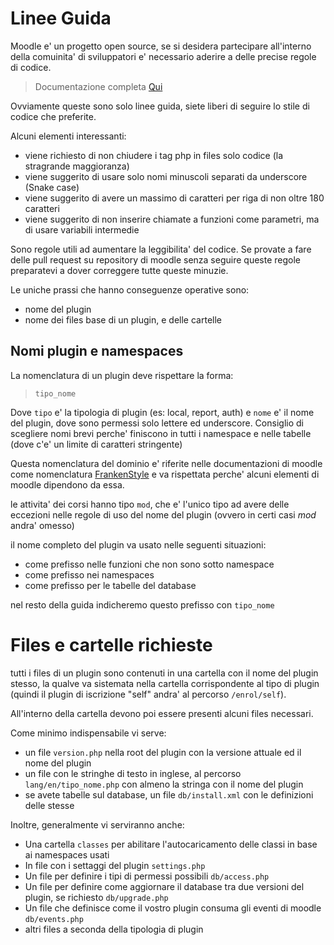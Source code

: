 Linee Guida
===========

Moodle e' un progetto open source, se si desidera partecipare all'interno della comuinita' di sviluppatori e' necessario aderire a delle precise regole di codice.

> Documentazione completa [Qui](https://moodledev.io/general/development/policies/codingstyle)

Ovviamente queste sono solo linee guida, siete liberi di seguire lo stile di codice che preferite.

Alcuni elementi interessanti:

* viene richiesto di non chiudere i tag php in files  solo codice (la stragrande maggioranza)
* viene suggerito di usare solo nomi minuscoli separati da underscore (Snake case)
* viene suggerito di avere un massimo di caratteri per riga di non oltre 180 caratteri
* viene suggerito di non inserire chiamate a funzioni come parametri, ma di usare variabili intermedie 

Sono regole utili ad aumentare la leggibilita' del codice. Se provate a fare delle pull request su repository di moodle senza seguire queste regole preparatevi a dover correggere tutte queste minuzie.

Le uniche prassi che hanno conseguenze operative sono:

* nome del plugin
* nome dei files base di un plugin, e delle cartelle

Nomi plugin e namespaces
------------------------

La nomenclatura di un plugin deve rispettare la forma:

> `tipo_nome`

Dove `tipo` e' la tipologia di plugin (es: local, report, auth) e `nome` e' il nome del plugin, dove sono permessi solo lettere ed underscore. Consiglio di scegliere nomi brevi perche' finiscono in tutti i namespace e nelle tabelle (dove c'e' un limite di caratteri stringente)

Questa nomenclatura del dominio e' riferite nelle documentazioni di moodle come nomenclatura [FrankenStyle](https://moodledev.io/general/development/policies/codingstyle/frankenstyle) e va rispettata perche' alcuni elementi di moodle dipendono da essa.

le attivita' dei corsi hanno tipo `mod`, che e' l'unico tipo ad avere delle eccezioni nelle regole di uso del nome del plugin (ovvero in certi casi *mod* andra' omesso)

il nome completo del plugin va usato nelle seguenti situazioni:

* come prefisso nelle funzioni che non sono sotto namespace
* come prefisso nei namespaces
* come prefisso per le tabelle del database

nel resto della guida indicheremo questo prefisso con `tipo_nome`

Files e cartelle richieste
==========================

tutti i files di un plugin sono contenuti in una cartella con il nome del plugin stesso, la qualve va sistemata nella cartella corrispondente al tipo di plugin (quindi il plugin di iscrizione "self" andra' al percorso `/enrol/self`).

All'interno della cartella devono poi essere presenti alcuni files necessari. 

Come minimo indispensabile vi serve:

* un file `version.php` nella root del plugin con la versione attuale ed il nome del plugin
* un file con le stringhe di testo in inglese, al percorso `lang/en/tipo_nome.php` con almeno la stringa con il nome del plugin
* se avete tabelle sul database, un file `db/install.xml` con le definizioni delle stesse

Inoltre, generalmente vi serviranno anche:

* Una cartella `classes` per abilitare l'autocaricamento delle classi in base ai namespaces usati
* In file con i settaggi del plugin `settings.php`
* Un file per definire i tipi di permessi possibili `db/access.php`
* Un file per definire come aggiornare il database tra due versioni del plugin, se richiesto `db/upgrade.php`
* Un file che definisce come il vostro plugin consuma gli eventi di moodle `db/events.php`
* altri files a seconda della tipologia di plugin



